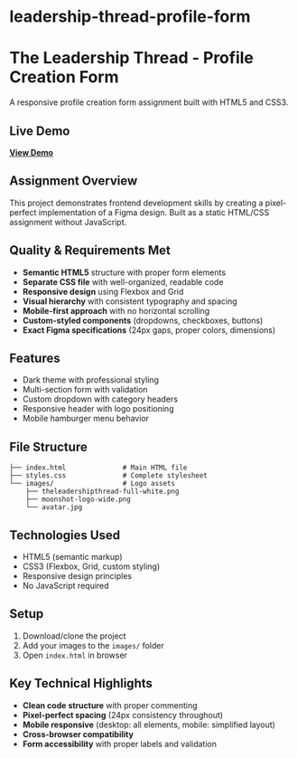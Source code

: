 # leadership-thread-profile-form
# The Leadership Thread - Profile Creation Form

A responsive profile creation form assignment built with HTML5 and CSS3.

## Live Demo
**[View Demo](https://navgrahjyotish108.com/test.html)**

## Assignment Overview
This project demonstrates frontend development skills by creating a pixel-perfect implementation of a Figma design. Built as a static HTML/CSS assignment without JavaScript.

## Quality & Requirements Met
- **Semantic HTML5** structure with proper form elements
- **Separate CSS file** with well-organized, readable code
- **Responsive design** using Flexbox and Grid
- **Visual hierarchy** with consistent typography and spacing
- **Mobile-first approach** with no horizontal scrolling
- **Custom-styled components** (dropdowns, checkboxes, buttons)
- **Exact Figma specifications** (24px gaps, proper colors, dimensions)

## Features
- Dark theme with professional styling
- Multi-section form with validation
- Custom dropdown with category headers
- Responsive header with logo positioning
- Mobile hamburger menu behavior

## File Structure
```
├── index.html              # Main HTML file
├── styles.css              # Complete stylesheet
└── images/                 # Logo assets
    ├── theleadershipthread-full-white.png
    ├── moonshot-logo-wide.png
    └── avatar.jpg
```

## Technologies Used
- HTML5 (semantic markup)
- CSS3 (Flexbox, Grid, custom styling)
- Responsive design principles
- No JavaScript required

## Setup
1. Download/clone the project
2. Add your images to the `images/` folder
3. Open `index.html` in browser

## Key Technical Highlights
- **Clean code structure** with proper commenting
- **Pixel-perfect spacing** (24px consistency throughout)
- **Mobile responsive** (desktop: all elements, mobile: simplified layout)
- **Cross-browser compatibility** 
- **Form accessibility** with proper labels and validation
